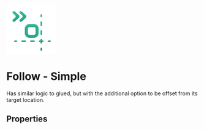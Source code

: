 <img alt="Follow Simple" class="page-header-icon" src="../assets/follow-simple.svg" />

# Follow - Simple

Has similar logic to glued, but with the additional option to be offset from its target location.


## Properties
<!--@include: ./parts/follow-mode.md-->

<!--@include: ./parts/follow-target.md-->

<!--@include: ./parts/follow-offset.md-->

<!--@include: ./parts/damping.md-->

<!--@include: ./parts/damping-value.md-->

